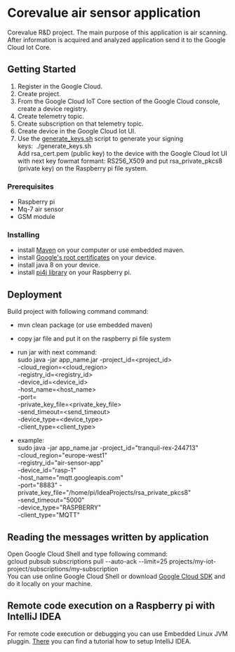 # Corevalue air sensor application

Corevalue R&D project. The main purpose of this application is air scanning. After information is acquired and analyzed application send it to the Google Cloud Iot Core.  

## Getting Started

1. Register in the Google Cloud.
1. Create project.
1. From the Google Cloud IoT Core section of the Google Cloud console, create a device registry.
1. Create telemetry topic.
1. Create subscription on that telemetry topic.
1. Create device in the Google Cloud Iot UI.
1. Use the [generate_keys.sh](https://github.com/GoogleCloudPlatform/java-docs-samples/blob/master/iot/api-client/generate_keys.sh) script to generate your signing keys:&nbsp;&nbsp;./generate_keys.sh<br /> 
Add rsa_cert.pem (public key) to the device with the Google Cloud Iot UI with next key fowmat formant: RS256_X509 and put rsa_private_pkcs8 (private key) on the Raspberry pi file system.
   

### Prerequisites

* Raspberry pi
* Mq-7 air sensor
* GSM module

### Installing

* install [Maven](https://maven.apache.org/) on your computer or use embedded maven.
* install [Google's root certificates](http://pki.google.com/roots.pem) on your device.
* install java 8 on your device.
* install [pi4j library](https://pi4j.com/1.2/install.html ) on your Raspberry pi.

## Deployment

Build project with following command command: 
* mvn clean package (or use embedded maven)
* copy jar file and put it on the raspberry pi file system
* run jar with next command:<br /> 
sudo java -jar app_name.jar -project_id=<project_id><br />
               -cloud_region=<cloud_region><br /> 
               -registry_id=<registry_id><br />
               -device_id=<device_id><br />
               -host_name=<host_name><br />
               -port=<port><br />
               -private_key_file=<private_key_file><br />
               -send_timeout=<send_timeout><br />
               -device_type=<device_type><br />
               -client_type=<client_type>

* example:<br />
sudo java -jar app_name.jar -project_id="tranquil-rex-244713"<br />
               -cloud_region="europe-west1"<br />
               -registry_id="air-sensor-app"<br />
               -device_id="rasp-1"<br />
               -host_name="mqtt.googleapis.com"<br /> 
               -port="8883" -private_key_file="/home/pi/IdeaProjects/rsa_private_pkcs8"<br /> 
               -send_timeout="5000"<br />
               -device_type="RASPBERRY"<br />
               -client_type="MQTT"

## Reading the messages written by application
Open Google Cloud Shell and type following command: <br />
gcloud pubsub subscriptions pull --auto-ack --limit=25 projects/my-iot-project/subscriptions/my-subscription<br />
You can use online Google Cloud Shell or download [Google Cloud SDK](https://cloud.google.com/sdk/install) and do it locally on your machine.

## Remote code execution on a Raspberry pi with IntelliJ IDEA

For remote code execution or debugging you can use Embedded Linux JVM pluggin.
[There](https://medium.com/@menchukanton/setup-intellij-idea-for-remote-debugging-java-code-on-a-raspberry-pi-6e9df09dfb95) you can find a tutorial how to setup IntelliJ IDEA.


